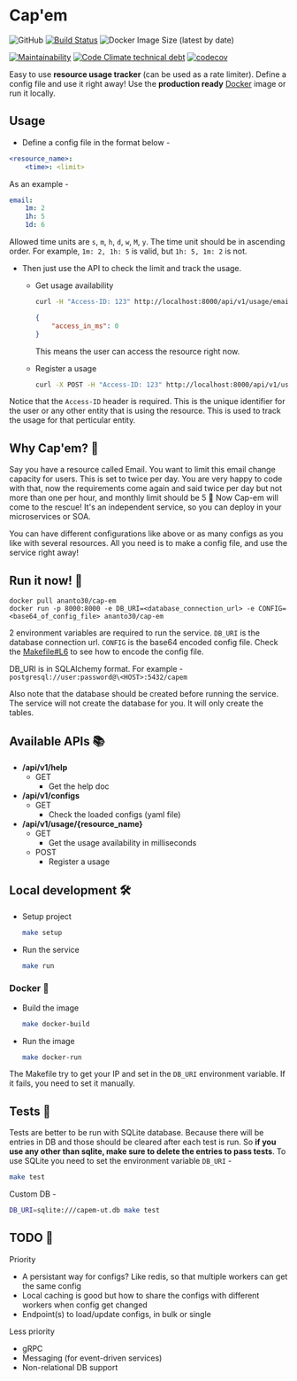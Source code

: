 # Cap'em

![GitHub](https://img.shields.io/github/license/Ananto30/cap-em)
[![Build Status](https://travis-ci.com/Ananto30/cap-em.svg?branch=main)](https://travis-ci.com/Ananto30/cap-em)
![Docker Image Size (latest by date)](https://img.shields.io/docker/image-size/ananto30/cap-em?logo=docker)

[![Maintainability](https://api.codeclimate.com/v1/badges/620b4efcf9e41d74cb00/maintainability)](https://codeclimate.com/github/Ananto30/cap-em/maintainability)
[![Code Climate technical debt](https://img.shields.io/codeclimate/tech-debt/Ananto30/cap-em?logo=Code%20Climate)](https://codeclimate.com/github/Ananto30/cap-em/trends/technical_debt)
[![codecov](https://codecov.io/gh/Ananto30/cap-em/branch/main/graph/badge.svg)](https://codecov.io/gh/Ananto30/cap-em)

Easy to use **resource usage tracker** (can be used as a rate limiter). Define a config file and use it right away! Use the **production ready** [Docker](#run-it-now-🚀) image or run it locally.

## Usage

*   Define a config file in the format below -

```yaml
<resource_name>:
    <time>: <limit>
```

As an example -

```yaml
email:
    1m: 2
    1h: 5
    1d: 6
```

Allowed time units are `s`, `m`, `h`, `d`, `w`, `M`, `y`. The time unit should be in ascending order. For example, `1m: 2, 1h: 5` is valid, but `1h: 5, 1m: 2` is not.

*   Then just use the API to check the limit and track the usage.

    *   Get usage availability

        ```bash
        curl -H "Access-ID: 123" http://localhost:8000/api/v1/usage/email
        ```

        ```json
        {
            "access_in_ms": 0
        }
        ```

        This means the user can access the resource right now.

    <!---->

    *   Register a usage

        ```bash
        curl -X POST -H "Access-ID: 123" http://localhost:8000/api/v1/usage/email
        ```

Notice that the `Access-ID` header is required. This is the unique identifier for the user or any other entity that is using the resource. This is used to track the usage for that perticular entity.

## Why Cap'em? 🤔

Say you have a resource called Email. You want to limit this email change capacity for users. This is set to twice per day. You are very happy to code with that, now the requirements come again and said twice per day but not more than one per hour, and monthly limit should be 5 🤬 Now Cap-em will come to the rescue! It's an independent service, so you can deploy in your microservices or SOA.

You can have different configurations like above or as many configs as you like with several resources. All you need is to make a config file, and use the service right away!

## Run it now! 🚀

    docker pull ananto30/cap-em
    docker run -p 8000:8000 -e DB_URI=<database_connection_url> -e CONFIG=<base64_of_config_file> ananto30/cap-em

2 environment variables are required to run the service. `DB_URI` is the database connection url. `CONFIG` is the base64 encoded config file. Check the [Makefile#L6](/Makefile#L6) to see how to encode the config file.

DB\_URI is in SQLAlchemy format. For example -
`postgresql://user:password@\<HOST>:5432/capem`

Also note that the database should be created before running the service. The service will not create the database for you. It will only create the tables.

## Available APIs 📚

*   **/api/v1/help**
    *   GET
        *   Get the help doc
*   **/api/v1/configs**
    *   GET
        *   Check the loaded configs (yaml file)
*   **/api/v1/usage/{resource\_name}**
    *   GET
        *   Get the usage availability in milliseconds
    *   POST
        *   Register a usage

## Local development 🛠

*   Setup project

    ```bash
    make setup
    ```

*   Run the service

    ```bash
    make run
    ```

### Docker 🐳

*   Build the image

    ```bash
    make docker-build
    ```
*   Run the image

    ```bash
    make docker-run
    ```

The Makefile try to get your IP and set in the `DB_URI` environment variable. If it fails, you need to set it manually.

## Tests 🧪

Tests are better to be run with SQLite database. Because there will be entries in DB and those should be cleared after each test is run. So **if you use any other than sqlite, make sure to delete the entries to pass tests**. To use SQLite you need to set the environment variable `DB_URI` -

```bash
make test
```

Custom DB -

```bash
DB_URI=sqlite:///capem-ut.db make test
```

## TODO 📝

Priority

*   A persistant way for configs? Like redis, so that multiple workers can get the same config
*   Local caching is good but how to share the configs with different workers when config get changed
*   Endpoint(s) to load/update configs, in bulk or single

Less priority

*   gRPC
*   Messaging (for event-driven services)
*   Non-relational DB support
